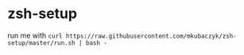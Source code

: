 # zsh-setup

run me with `curl https://raw.githubusercontent.com/mkubaczyk/zsh-setup/master/run.sh | bash -`
